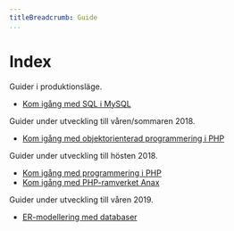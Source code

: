 ```yaml
---
titleBreadcrumb: Guide
...
```

Index
===============================

Guider i produktionsläge.

* [Kom igång med SQL i MySQL](guide/kom-igang-med-sql-i-mysql)

Guider under utveckling till våren/sommaren 2018.

* [Kom igång med objektorienterad programmering i PHP](guide/kom-igang-med-objektorienterad-programmering-i-php)

Guider under utveckling till hösten 2018.

* [Kom igång med programmering i PHP](guide/kom-igang-med-programmering-i-php)
* [Kom igång med PHP-ramverket Anax](guide/kom-igang-med-php-ramverket-anax)

Guider under utveckling till våren 2019.

* [ER-modellering med databaser](guide/er-modellering-med-databaser)
